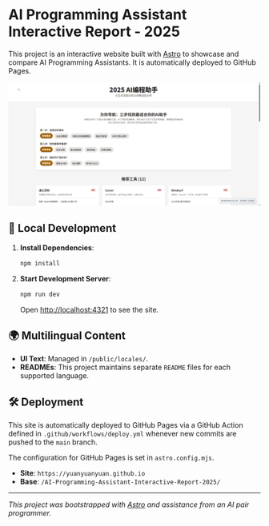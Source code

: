 # AI Programming Assistant Interactive Report - 2025

This project is an interactive website built with [Astro](https://astro.build/) to showcase and compare AI Programming Assistants. It is automatically deployed to GitHub Pages.

![demo](.\demo参考\demo-video.gif)

## 🚀 Local Development

1.  **Install Dependencies**:
    ```bash
    npm install
    ```

2.  **Start Development Server**:
    ```bash
    npm run dev
    ```
    Open [http://localhost:4321](http://localhost:4321) to see the site.

## 🌍 Multilingual Content

-   **UI Text**: Managed in `/public/locales/`.
-   **READMEs**: This project maintains separate `README` files for each supported language.

## 🛠️ Deployment

This site is automatically deployed to GitHub Pages via a GitHub Action defined in `.github/workflows/deploy.yml` whenever new commits are pushed to the `main` branch.

The configuration for GitHub Pages is set in `astro.config.mjs`.

-   **Site**: `https://yuanyuanyuan.github.io`
-   **Base**: `/AI-Programming-Assistant-Interactive-Report-2025/`

---
*This project was bootstrapped with [Astro](https://astro.build/) and assistance from an AI pair programmer.*
